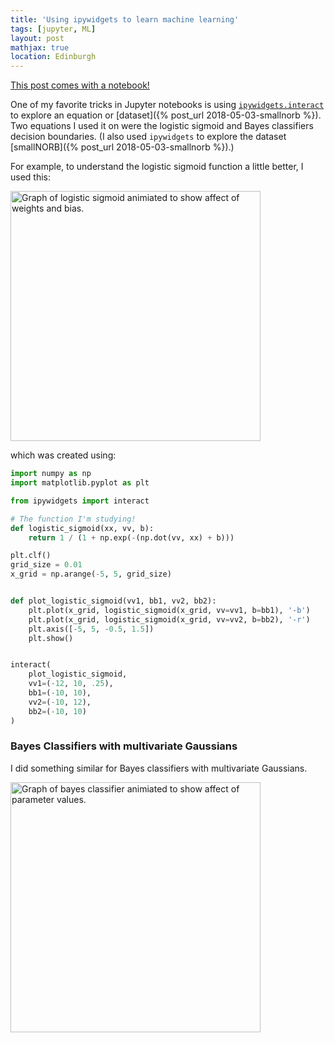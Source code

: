 ```yaml
---
title: 'Using ipywidgets to learn machine learning'
tags: [jupyter, ML]
layout: post
mathjax: true
location: Edinburgh
---
```


[This post comes with a notebook!](https://github.com/jessstringham/blog/blob/master/notebooks/2018-05-04-ipywidgets-for-learning-logistic-sigmoid-and-bayes-classifiers.ipynb)

One of my favorite tricks in Jupyter notebooks is using [`ipywidgets.interact`](http://ipywidgets.readthedocs.io/en/latest/examples/Using%20Interact.html) to explore an equation or [dataset]({% post_url 2018-05-03-smallnorb %}). Two equations I used it on were the logistic sigmoid and Bayes classifiers decision boundaries. (I also used `ipywidgets` to explore the dataset [smallNORB]({% post_url 2018-05-03-smallnorb %}).)

For example, to understand the logistic sigmoid function a little better, I used this:

<img src="/assets/2018-05-04-interact.gif" width="400" alt="Graph of logistic sigmoid animiated to show affect of weights and bias.">

which was created using:

```python
import numpy as np
import matplotlib.pyplot as plt

from ipywidgets import interact

# The function I'm studying!
def logistic_sigmoid(xx, vv, b):
    return 1 / (1 + np.exp(-(np.dot(vv, xx) + b)))

plt.clf()
grid_size = 0.01
x_grid = np.arange(-5, 5, grid_size)


def plot_logistic_sigmoid(vv1, bb1, vv2, bb2):
    plt.plot(x_grid, logistic_sigmoid(x_grid, vv=vv1, b=bb1), '-b')
    plt.plot(x_grid, logistic_sigmoid(x_grid, vv=vv2, b=bb2), '-r')
    plt.axis([-5, 5, -0.5, 1.5])
    plt.show()


interact(
    plot_logistic_sigmoid,
    vv1=(-12, 10, .25),
    bb1=(-10, 10),
    vv2=(-10, 12),
    bb2=(-10, 10)
)
```

### Bayes Classifiers with multivariate Gaussians

I did something similar for Bayes classifiers with multivariate Gaussians.

<img src="/assets/2018-05-04-bayes-classifier.gif" width="400" alt="Graph of bayes classifier animiated to show affect of parameter values.">

